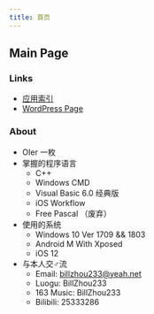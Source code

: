 ```yaml
---
title: 首页
---
```


## Main Page

### Links
- [应用索引](https://billzhou233.github.io/0/)
- [WordPress Page](https://bz233.wordpress.com/)

### About
- OIer 一枚
- 掌握的程序语言
  - C++
  - Windows CMD
  - Visual Basic 6.0 经典版
  - iOS Workflow
  - Free Pascal （废弃）
- 使用的系统
  - Windows 10 Ver 1709 && 1803
  - Android M With Xposed
  - iOS 12
- 与本人交♂流
  - Email: billzhou233@yeah.net
  - Luogu: BillZhou233
  - 163 Music: BillZhou233
  - Bilibili: 25333286